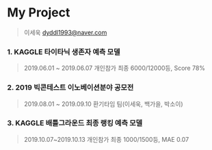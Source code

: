 # My Project
> 이세욱
> dyddl1993@naver.com

### 1. KAGGLE 타이타닉 생존자 예측 모델
>2019.06.01 ~ 2019.06.07 개인참가 최종 6000/12000등, Score 78%

### 2. 2019 빅콘테스트 이노베이션분야 공모전 
>2019.08.01 ~ 2019.09.10 환기타임 팀(이세욱, 백가을, 박소이)

### 3. KAGGLE 배틀그라운드 최종 랭킹 예측 모델 
>2019.10.07~2019.10.13 개인참가 최종 1000/1500등, MAE 0.07
